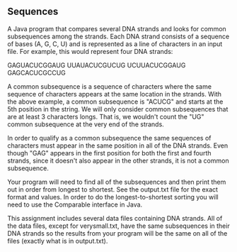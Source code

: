## Sequences

A Java program that compares several DNA strands and looks for
common subsequences among the strands. Each DNA strand consists of a sequence
of bases (A, G, C, U) and is represented as a line of characters in an input
file. For example, this would represent four DNA strands:

GAGUACUCGGAUG
UUAUACUCGUCUG
UCUUACUCGGAUG
GAGCACUCGCCUG

A common subsequence is a sequence of characters where the same sequence of
characters appears at the same location in the strands. With the above
example, a common subsequence is "ACUCG" and starts at the 5th position in the
string. We will only consider common subsequences that are at least 3
characters longs. That is, we wouldn't count the "UG" common subsequence at
the very end of the strands.

In order to qualify as a common subsequence the same sequences of characters
must appear in the same position in all of the DNA strands. Even though "GAG"
appears in the first position for both the first and fourth strands, since it
doesn't also appear in the other strands, it is not a common subsequence.

Your program will need to find all of the subsequences and then print them out
in order from longest to shortest. See the output.txt file for the exact
format and values. In order to do the longest-to-shortest sorting you will
need to use the Comparable interface in Java.

This assignment includes several data files containing DNA strands. All of the
data files, except for verysmall.txt, have the same subsequences in their DNA
strands so the results from your program will be the same on all of the files
(exactly what is in output.txt).
